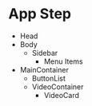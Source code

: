 # App Step

- Head
- Body
  - Sidebar
    - Menu Items
- MainContainer
  - ButtonList
  - VideoContainer
    - VideoCard
